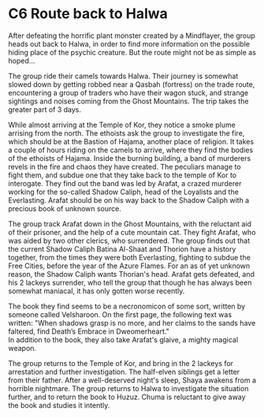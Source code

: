 # C6 Route back to Halwa



After defeating the horrific plant monster created by a Mindflayer, the group heads out back to Halwa, in order to find more information on the possible hiding place of the psychic creature. But the route might not be as simple as hoped...

The group ride their camels towards Halwa. Their journey is somewhat slowed down by getting robbed near a Qasbah \(fortress\) on the trade route, encountering a group of traders who have their wagon stuck, and strange sightings and noises coming from the Ghost Mountains. The trip takes the greater part of 3 days. 

While almost arriving at the Temple of Kor, they notice a smoke plume arrising from the north. The ethoists ask the group to investigate the fire, which should be at the Bastion of Hajama, another place of religion. It takes a couple of hours riding on the camels to arrive, where they find the bodies of the ethoists of Hajama. Inside the burning building, a band of murderers revels in the fire and chaos they have created. The peculiars manage to fight them, and subdue one that they take back to the temple of Kor to interogate. They find out the band was led by Arafat, a crazed murderer working for the so-called Shadow Caliph, head of the Loyalists and the Everlasting. Arafat should be on his way back to the Shadow Caliph with a precious book of unknown source. 

The group track Arafat down in the Ghost Mountains, with the reluctant aid of their prisoner, and the help of a cute mountain cat. They fight Arafat, who was aided by two other clerics, who surrendered. The group finds out that the current Shadow Caliph Batina Al-Shaat and Thorion have a history together, from the times they were both Everlasting, fighting to subdue the Free Cities, before the year of the Azure Flames. For an as of yet unknown reason, the Shadow Caliph wants Thorian's head. Arafat gets defeated, and his 2 lackeys surrender, who tell the group that though he has always been somewhat maniacal, it has only gotten worse recently.

The book they find seems to be a necronomicon of some sort, written by someone called Velsharoon. On the first page, the following text was written: "When shadows grasp is no more, and her claims to the sands have faltered, find Death’s Embrace in Dweomerheart."  
In addition to the book, they also take Arafat's glaive, a mighty magical weapon.

The group returns to the Temple of Kor, and bring in the 2 lackeys for arrestation and further investigation. The half-elven siblings get a letter from their father. After a well-deserved night's sleep, Shaya awakens from a horrible nightmare. The group returns to Halwa to investigate the situation further, and to return the book to Huzuz. Chuma is reluctant to give away the book and studies it intently.

